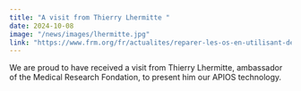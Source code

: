 ```yaml
---
title: "A visit from Thierry Lhermitte "
date: 2024-10-08
image: "/news/images/lhermitte.jpg"
link: "https://www.frm.org/fr/actualites/reparer-les-os-en-utilisant-des-biomateriaux"
---
```


We are proud to have received a visit from Thierry Lhermitte, ambassador of the Medical Research Fondation, to present him our APIOS technology.
